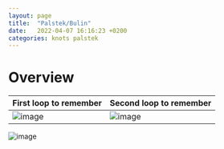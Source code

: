 ```yaml
---
layout: page
title:  "Palstek/Bulin"
date:   2022-04-07 16:16:23 +0200
categories: knots palstek
---
```


# Overview

| First loop to remember | Second loop to remember |
|:--|:--|
| ![image](/blog/assets/images/palstek_loop_1.jpg) | ![image](/blog/assets/images/palstek_loop_2.jpg) |




![image](/blog/assets/images/palstek_complete.jpg)

